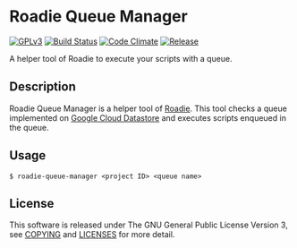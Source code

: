 # Roadie Queue Manager
[![GPLv3](https://img.shields.io/badge/license-GPLv3-blue.svg)](https://www.gnu.org/copyleft/gpl.html)
[![Build Status](https://travis-ci.org/jkawamoto/roadie-queue-manager.svg?branch=master)](https://travis-ci.org/jkawamoto/roadie-queue-manager)
[![Code Climate](https://codeclimate.com/github/jkawamoto/roadie-queue-manager/badges/gpa.svg)](https://codeclimate.com/github/jkawamoto/roadie-queue-manager)
[![Release](https://img.shields.io/badge/release-0.2.2-brightgreen.svg)](https://github.com/jkawamoto/roadie/releases/tag/v0.2.2)

A helper tool of Roadie to execute your scripts with a queue.

## Description
Roadie Queue Manager is a helper tool of [Roadie](https://jkawamoto.github.io/roadie/).
This tool checks a queue implemented on [Google Cloud Datastore](https://cloud.google.com/datastore/)
and executes scripts enqueued in the queue.

## Usage
```shell
$ roadie-queue-manager <project ID> <queue name>
```

## License
This software is released under The GNU General Public License Version 3,
see [COPYING](COPYING) and [LICENSES](LICENSES.md) for more detail.
